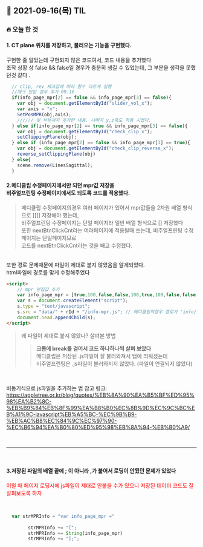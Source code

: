 ## 📆 2021-09-16(목) TIL

### 🔥 오늘 한 것<br>
 
 
#### 1. CT plane 위치를 저장하고, 불러오는 기능을 구현했다.

구현한 줄 알았는데 구현되지 않은 코드여서, 코드 내용을 추가했다  
조작 상황 상 false && false일 경우가 충분히 생길 수 있었는데, 그 부분을 생각을 못했던것 같다 .  

```javascript
  // clip, rev 체크값에 따라 함수 다르게 실행
  //체크 안된 경우 추가 09.16
  if(info_page_mpr[2] == false && info_page_mpr[3] == false){
    var obj = document.getElementById("slider_vol_x");
    var axis = "x";
    SetPosMPR(obj,axis);
    ////// 윗 부분까지 추가한 내용. 나머지 y,z축도 적용 시켰다.
  } else if(info_page_mpr[2] == true && info_page_mpr[3] == false){
    var obj = document.getElementById("check_clip_x");
    setClippingPlane(obj);
  } else if (info_page_mpr[2] == false && info_page_mpr[3] == true){
    var obj = document.getElementById("check_clip_reverse_x");
    reverse_setClippingPlane(obj)
  } else{
    scene.remove(LinesSagittal);
  }
```

#### 2.메디클립 수정페이지에서만 되던 mpr값 저장을<br>비주얼프린팅 수정페이지에서도 되도록 코드를 적용했다.

>메디클립 수정페이지의경우 여러 페이지가 있어서 mpr값들을 2차원 배열 형식으로 [[]] 저장해야 했는데,<br>
>비주얼프린팅 수정페이지는 단일 페이지라 일반 배열 형식으로 [] 저장했다<br>
>또한 nextBtnClickCnt라는 여러페이지에 적용될때 쓰는데, 비주얼프린팅 수정페이지는 단일페이지므로 <br>
>코드를 nextBtnClickCnt라는 것을 빼고 수정했다.  

<br>
또한 경로 문제때문에 파일이 제대로 붙지 않았음을 알게되었다.<br>
html파일에 경로를 맞게 수정해주었다  
<br>

```html
<script>
    // mpr 편집값 추가
    var info_page_mpr = [true,100,false,false,100,true,100,false,false,100,true,100,false,false,100,0,255];
    var s = document.createElement("script");
    s.type = "text/javascript";
    s.src = "data/" + rId + "/info-mpr.js"; // 메디클립의경우 경로가 "info/info-mpr.js"였다
    document.head.appendChild(s);
</script>

```

>왜 파일이 제대로 붙지 않았나? 살펴본 방법
>>**크롬에 break를 걸어서 코드 하나하나씩 살펴 보았다**<br>
>>메디클립은 저장된 .js파일이 잘 불러와져서 탭에 띄워졌는데    
>>비주얼프린팅은 .js파일이 불러와지지 않았다. (파일이 연결되지 않았다)  


<br>

비동기식으로 js파일을 추가하는 법 참고 링크: <br>
https://appletree.or.kr/blog/quotes/%EB%8A%90%EA%B5%BF%ED%95%98%EA%B2%8C-%EB%B9%84%EB%8F%99%EA%B8%B0%EC%8B%9D%EC%9C%BC%EB%A1%9C-javascript%EB%A5%BC-%EC%9B%B9-%EB%AC%B8%EC%84%9C%EC%97%90-%EC%B6%94%EA%B0%80%ED%95%98%EB%8A%94-%EB%B0%A9/

<br>
<hr>
<br>

#### 3.**저장된 파일의 배열 끝에 ; 이 아니라 ,가 붙어서 로딩이 안됬던 문제가 있었다**

<span style="color:red">이럴 때 페이지 로딩시에 js파일이 제대로 안붙을 수가 있으니 저장된 데이터 코드도 잘 살펴보도록 하자</span>

<br>

```javascript
  var strMPRInfo = "var info_page_mpr =" 
      
        strMPRInfo += "[";
        strMPRInfo += String(info_page_mpr) 
        strMPRInfo += "];";
```
